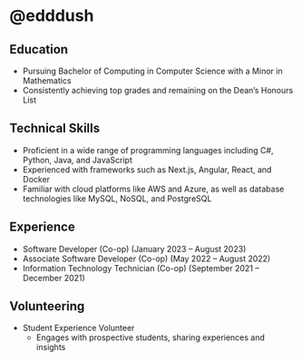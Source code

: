 # @edddush

## Education
- Pursuing Bachelor of Computing in Computer Science with a Minor in Mathematics
- Consistently achieving top grades and remaining on the Dean’s Honours List

## Technical Skills
- Proficient in a wide range of programming languages including C#, Python, Java, and JavaScript
- Experienced with frameworks such as Next.js, Angular, React, and Docker
- Familiar with cloud platforms like AWS and Azure, as well as database technologies like MySQL, NoSQL, and PostgreSQL

## Experience
- Software Developer (Co-op) (January 2023 – August 2023)
- Associate Software Developer (Co-op) (May 2022 – August 2022)
- Information Technology Technician (Co-op) (September 2021 – December 2021)

## Volunteering
- Student Experience Volunteer
  - Engages with prospective students, sharing experiences and insights

<!---
Edddush/Edddush is a ✨ special ✨ repository because its `README.md` (this file) appears on your GitHub profile.
You can click the Preview link to take a look at your changes.
--->
